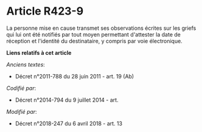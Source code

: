 # Article R423-9

La personne mise en cause transmet ses observations écrites sur les griefs qui lui ont été notifiés par tout moyen permettant
d'attester la date de réception et l'identité du destinataire, y compris par voie électronique.

**Liens relatifs à cet article**

_Anciens textes_:

  - Décret n°2011-788 du 28 juin 2011 - art. 19 (Ab)

_Codifié par_:

  - Décret n°2014-794 du 9 juillet 2014 - art.

_Modifié par_:

  - Décret n°2018-247 du 6 avril 2018 - art. 13
